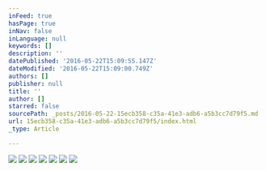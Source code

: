 ```yaml
---
inFeed: true
hasPage: true
inNav: false
inLanguage: null
keywords: []
description: ''
datePublished: '2016-05-22T15:09:55.147Z'
dateModified: '2016-05-22T15:09:00.749Z'
authors: []
publisher: null
title: ''
author: []
starred: false
sourcePath: _posts/2016-05-22-15ecb358-c35a-41e3-adb6-a5b3cc7d79f5.md
url: 15ecb358-c35a-41e3-adb6-a5b3cc7d79f5/index.html
_type: Article

---
```

![](https://the-grid-user-content.s3-us-west-2.amazonaws.com/376ffedd-011b-4373-a1ef-9f691597db84.jpg)
![](https://the-grid-user-content.s3-us-west-2.amazonaws.com/b02d0575-812a-4287-9977-18feff4c9946.jpg)
![](https://the-grid-user-content.s3-us-west-2.amazonaws.com/1755ba30-3d05-48d0-9e8b-7cb12a641054.jpg)
![](https://the-grid-user-content.s3-us-west-2.amazonaws.com/f2e60bd3-a1d4-4cf2-b7de-f928aa2d05fe.jpg)
![](https://the-grid-user-content.s3-us-west-2.amazonaws.com/d416155c-4061-43b7-80c2-297aa53dcc3d.jpg)
![](https://the-grid-user-content.s3-us-west-2.amazonaws.com/063bf258-f22c-41a2-8e98-f63167413519.jpg)
![](https://the-grid-user-content.s3-us-west-2.amazonaws.com/3efc4e96-98d0-4036-b9bc-c84e56cc7c38.jpg)